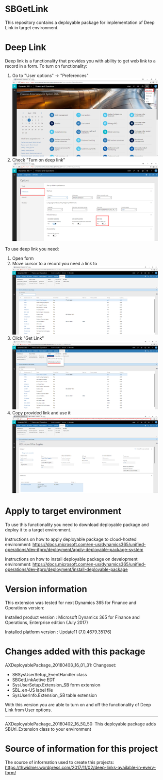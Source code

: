 # SBGetLink
This repository contains a deployable package for implementation of Deep Link in target environment.

# Deep Link
Deep link is a functionality that provides you with ability to get web link to a record in a form.
To turn on functionality:
1. Go to "User options" -> "Preferences"
![User options - preferences](https://raw.githubusercontent.com/SmartBusinessLLC/SBGetLink/SBSystemAdministrationCheckBox/Screenshot_10.png)
2. Check "Turn on deep link"
![Turn on deep link](https://raw.githubusercontent.com/SmartBusinessLLC/SBGetLink/SBSystemAdministrationCheckBox/Screenshot_11.png)

To use deep link you need:
1. Open form
2. Move cursor to a record you need a link to
![Choose Record](https://raw.githubusercontent.com/SmartBusinessLLC/SBGetLink/master/Screenshot_7.png)
3. Click "Get Link"
![Click Get Link](https://raw.githubusercontent.com/SmartBusinessLLC/SBGetLink/master/Screenshot_8.png)
4. Copy provided link and use it
![Use link](https://raw.githubusercontent.com/SmartBusinessLLC/SBGetLink/master/Screenshot_9.png)

# Apply to target environment

To use this functionality you need to download deployable package and deploy it to a target environment.

Instructions on how to apply deployable package to cloud-hosted environment: https://docs.microsoft.com/en-us/dynamics365/unified-operations/dev-itpro/deployment/apply-deployable-package-system

Instructions on how to install deployable package on development environment: https://docs.microsoft.com/en-us/dynamics365/unified-operations/dev-itpro/deployment/install-deployable-package

# Version information
This extension was tested for next Dynamics 365 for Finance and Operations version:

Installed product version : Microsoft Dynamics 365 for Finance and Operations, Enterprise edition (July 2017)

Installed platform version : Update11 (7.0.4679.35176)

# Changes added with this package

AXDeployablePackage_20180403_16_01_31: 
Changeset:
 - SBSysUserSetup_EventHandler class
 - SBGetLinkActive EDT
 - SysUserSetup.Extension_SB form extension
 - SBL_en-US label file
 - SysUserInfo.Extension_SB table extension
 
 With this version you are able to turn on and off the functionality of Deep Link from User options.
 
 ------------------------------------------------------------------------------------------------------------

AXDeployablePackage_20180402_16_50_50: This deployable package adds SBUrl_Extension class to your environment

# Source of information for this project

The source of information used to create this projects: https://thwidmer.wordpress.com/2017/11/02/deep-links-available-in-every-form/
